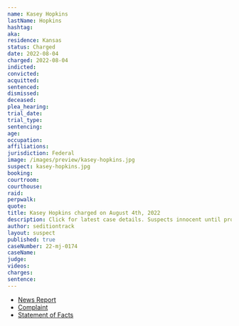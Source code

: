 ```yaml
---
name: Kasey Hopkins
lastName: Hopkins
hashtag:
aka:
residence: Kansas
status: Charged
date: 2022-08-04
charged: 2022-08-04
indicted:
convicted:
acquitted:
sentenced:
dismissed:
deceased:
plea_hearing:
trial_date:
trial_type:
sentencing:
age:
occupation:
affiliations:
jurisdiction: Federal
image: /images/preview/kasey-hopkins.jpg
suspect: kasey-hopkins.jpg
booking:
courtroom:
courthouse:
raid:
perpwalk:
quote:
title: Kasey Hopkins charged on August 4th, 2022
description: Click for latest case details. Suspects innocent until proven guilty.
author: seditiontrack
layout: suspect
published: true
caseNumber: 22-mj-0174
caseName:
judge:
videos:
charges:
sentence:
---
```

- [News Report](https://www.kshb.com/news/crime/kansas-city-kansas-man-arrested-charged-for-entering-u-s-capitol-during-jan-6-riot)
- [Complaint](https://www.justice.gov/usao-dc/case-multi-defendant/file/1524376/download)
- [Statement of Facts](https://www.justice.gov/usao-dc/case-multi-defendant/file/1524381/download)
